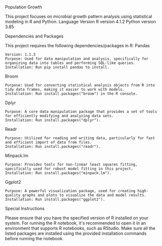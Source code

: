 Population Growth 

This project focuses on microbial growth pattern analysis using statistical modeling in R and Python.
Language Version
R version 4.1.2
Python version 3.85

Dependencies and Packages

This project requires the following dependencies/packages in R:
Pandas

    Version: 1.1.3
    Purpose: Used for data manipulation and analysis, specifically for organizing data into tables and performing SQL-like queries.
    Installation: Run pip install pandas to install.

Broom

    Purpose: Used for converting statistical analysis objects from R into tidy data frames, making it easier to work with models.
    Installation: Run install.packages("broom") in the R console.

Dplyr

    Purpose: A core data manipulation package that provides a set of tools for efficiently modifying and analyzing data sets.
    Installation: Run install.packages("dplyr").

Readr

    Purpose: Utilized for reading and writing data, particularly for fast and efficient import of data from files.
    Installation: Run install.packages("readr").

Minpack.lm

    Purpose: Provides tools for non-linear least squares fitting, specifically used for robust model fitting in this project.
    Installation: Run install.packages("minpack.lm").

Ggplot2

    Purpose: A powerful visualization package, used for creating high-quality graphs and plots to visualize the data and model results.
    Installation: Run install.packages("ggplot2").

Special Instructions

Please ensure that you have the specified version of R installed on your system. For running the R notebook, it's recommended to open it in an environment that supports R notebooks, such as RStudio. Make sure all the listed packages are installed using the provided installation commands before running the notebook.
